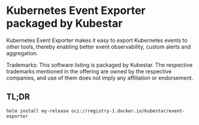 <!--- app-name: Kubernetes Event Exporter -->

# Kubernetes Event Exporter packaged by Kubestar

Kubernetes Event Exporter makes it easy to export Kubernetes events to other tools, thereby enabling better event observability, custom alerts and aggregation.


Trademarks: This software listing is packaged by Kubestar. The respective trademarks mentioned in the offering are owned by the respective companies, and use of them does not imply any affiliation or endorsement.

## TL;DR

```console
helm install my-release oci://registry-1.docker.io/kubestar/event-exporter
```
